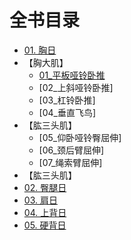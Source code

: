 # 全书目录
- [01. 胸日](01_胸日.md)
- 【胸大肌】
    - [01_平板哑铃卧推](0101_pull_down.md)
    - [02_上斜哑铃卧推]
    - [03_杠铃卧推]
    - [04_垂直飞鸟]
-   【肱三头肌】
    - [05_仰卧哑铃臀屈伸]
    - [06_颈后臂屈伸]
    - [07_绳索臂屈伸]
-   【肱三头肌】
- [02. 臀腿日](02_臀腿日.md)
- [03. 肩日](03_肩日.md)
- [04. 上背日](04_上背日.md)
- [05. 硬背日](05_硬背日.md)